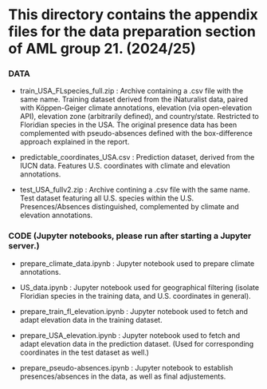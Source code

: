# This directory contains the appendix files for the data preparation section of AML group 21. (2024/25)

### DATA

- train_USA_FLspecies_full.zip : Archive containing a .csv file with the same name. Training dataset derived from the iNaturalist data, paired with Köppen-Geiger climate annotations, elevation (via open-elevation API), elevation zone (arbitrarily defined), and country/state. Restricted to Floridian species in the USA. The original presence data has been complemented with pseudo-absences defined with the box-difference approach explained in the report.

- predictable_coordinates_USA.csv : Prediction dataset, derived from the IUCN data. Features U.S. coordinates with climate and elevation annotations.

- test_USA_fullv2.zip : Archive contining a .csv file with the same name. Test dataset featuring all U.S. species within the U.S. Presences/Absences distinguished, complemented by climate and elevation annotations.


### CODE (Jupyter notebooks, please run after starting a Jupyter server.)

- prepare_climate_data.ipynb : Jupyter notebook used to prepare climate annotations.

- US_data.ipynb : Jupyter notebook used for geographical filtering (isolate Floridian species in the training data, and U.S. coordinates in general).

- prepare_train_fl_elevation.ipynb : Jupyter notebook used to fetch and adapt elevation data in the training dataset.

- prepare_USA_elevation.ipynb : Jupyter notebook used to fetch and adapt elevation data in the prediction dataset. (Used for corresponding coordinates in the test dataset as well.)

- prepare_pseudo-absences.ipynb : Jupyter notebook to establish presences/absences in the data, as well as final adjustements.
